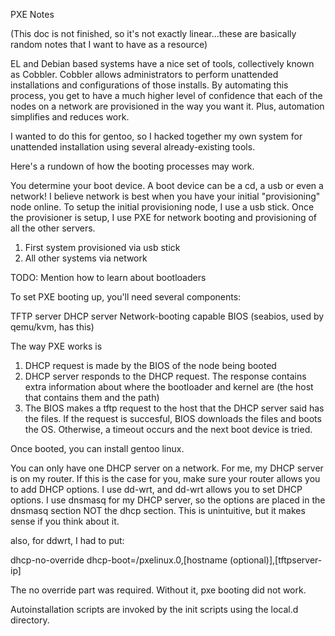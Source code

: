 PXE Notes

(This doc is not finished, so it's not exactly linear...these are basically 
random notes that I want to have as a resource)

EL and Debian based systems have a nice set of tools, collectively known as
Cobbler. Cobbler allows administrators to perform unattended installations and
configurations of those installs. By automating this process, you get to have a 
much higher level of confidence that each of the nodes on a network are 
provisioned in the way you want it. Plus, automation simplifies and reduces 
work.

I wanted to do this for gentoo, so I hacked together my own system for
unattended installation using several already-existing tools.

Here's a rundown of how the booting processes may work.

You determine your boot device. A boot device can be a cd, a usb or even a
network! I believe network is best when you have your initial "provisioning"
node online. To setup the initial provisioning node, I use a usb stick. Once the
provisioner is setup, I use PXE for network booting and provisioning of all the
other servers.

1. First system provisioned via usb stick
2. All other systems via network

TODO: Mention how to learn about bootloaders

To set PXE booting up, you'll need several components:

TFTP server
DHCP server
Network-booting capable BIOS (seabios, used by qemu/kvm, has this)

The way PXE works is

1. DHCP request is made by the BIOS of the node being booted
2. DHCP server responds to  the DHCP request. The response contains extra
information about where the bootloader and kernel are (the host that contains
them and the path)
3. The BIOS makes a tftp request to the host that the DHCP server said has the
files. If the request is succesful, BIOS downloads the files and boots the OS.
Otherwise, a timeout occurs and the next boot device is tried.

Once booted, you can install gentoo linux.

You can only have one DHCP server on a network. For me, my DHCP server is on my
router. If this is the case for you, make sure your router allows you to add
DHCP options. I use dd-wrt, and dd-wrt allows you to set DHCP options.
I use dnsmasq for my DHCP server, so the options are placed in the dnsmasq 
section NOT the dhcp section. This is unintuitive, but it makes sense if you 
think about it.

also, for ddwrt, I had to put:

dhcp-no-override
dhcp-boot=/pxelinux.0,[hostname (optional)],[tftpserver-ip]

The no override part was required. Without it, pxe booting did not work.

Autoinstallation scripts are invoked by the init scripts using the local.d
directory.

